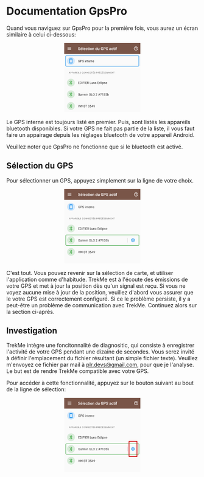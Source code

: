 # Documentation GpsPro

Quand vous naviguez sur GpsPro pour la première fois, vous aurez un écran similaire à celui ci-dessous:

<p align="center">
<img src="images/gpspro_device_list_fr.png" width="200">
</p>

Le GPS interne est toujours listé en premier. Puis, sont listés les appareils bluetooth disponibles.
Si votre GPS ne fait pas partie de la liste, il vous faut faire un appairage depuis les réglages
bluetooth de votre appareil Android.

Veuillez noter que GpsPro ne fonctionne que si le bluetooth est activé.

## Sélection du GPS

Pour sélectionner un GPS, appuyez simplement sur la ligne de votre choix.

<p align="center">
<img src="images/gpspro_device_sel_fr.png" width="200">
</p>

C'est tout. Vous pouvez revenir sur la sélection de carte, et utiliser l'application comme d'habitude.
TrekMe est à l'écoute des émissions de votre GPS et met à jour la position dès qu'un signal est reçu.
Si vous ne voyez aucune mise à jour de la position, veuillez d'abord vous assurer que le votre GPS
est correctement configuré. Si ce le problème persiste, il y a peut-être un problème de communication
 avec TrekMe. Continuez alors sur la section ci-après.

## Investigation

TrekMe intègre une foncitonnalité de diagnositic, qui consiste à enregistrer l'activité de votre GPS
pendant une dizaine de secondes. Vous serez invité à définir l'emplacement du fichier résultant (un
simple fichier texte). Veuillez m'envoyez ce fichier par mail à plr.devs@gmail.com, pour que je
l'analyse. Le but est de rendre TrekMe compatible avec votre GPS.

Pour accéder à cette fonctionnalité, appuyez sur le bouton suivant au bout de la ligne de sélection:

<p align="center">
<img src="images/gpspro_device_settings_fr.png" width="200">
</p>
